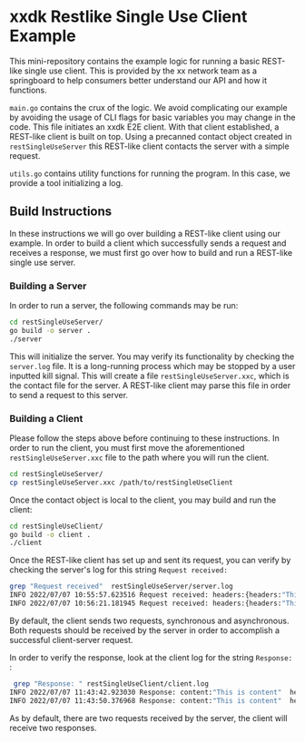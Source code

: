 # xxdk Restlike Single Use Client Example

This mini-repository contains the example logic for running a basic REST-like 
single use client. This is provided by the xx network team as a springboard to 
help consumers better understand our API and how it functions. 

`main.go` contains the crux of the logic. We avoid complicating our example by
avoiding the usage of CLI flags for basic variables you may change in the code.
This file initiates an xxdk E2E client. With that client established, a 
REST-like client is built on top. Using a precanned contact object created
in `restSingleUseServer` this REST-like client contacts the server with a simple
request.

`utils.go` contains utility functions for running the program. In this case,
we provide a tool initializing a log.

## Build Instructions

In these instructions we will go over building a REST-like client using our 
example. In order to build a client which successfully sends a request and 
receives a response, we must first go over how to build and run a REST-like
single use server.

### Building a Server

In order to run a server, the following commands may be run:

```bash
cd restSingleUseServer/
go build -o server .
./server 
```

This will initialize the server. You may verify its functionality by checking
the `server.log` file. It is a long-running process which may be 
stopped by a user inputted kill signal. This will create a file 
`restSingleUseServer.xxc`, which is the contact file for the server.
A REST-like client may parse this file in order to send a request to this 
server.  

### Building a Client

Please follow the steps above before continuing to these instructions.
In order to run the client, you must first move the aforementioned 
`restSingleUseServer.xxc` file to the path where you will run the client.

```bash
cd restSingleUseServer/
cp restSingleUseServer.xxc /path/to/restSingleUseClient
```

Once the contact object is local to the client, you may build and run
the client:

```bash
cd restSingleUseClient/
go build -o client .
./client 
```

Once the REST-like client has set up and sent its request, you can verify
by checking the server's log for this string `Request received:`

```bash
grep "Request received"  restSingleUseServer/server.log 
INFO 2022/07/07 10:55:57.623516 Request received: headers:{headers:"This is a header"}  method:1  uri:"handleClient"
INFO 2022/07/07 10:56:21.181945 Request received: headers:{headers:"This is a header"}  method:1  uri:"handleClient"
```

By default, the client sends two requests, synchronous and asynchronous. Both 
requests should be received by the server in order to accomplish a successful
client-server request. 

In order to verify the response, look at the client log for the string 
`Response: `:

```bash
 grep "Response: " restSingleUseClient/client.log 
INFO 2022/07/07 11:43:42.923030 Response: content:"This is content"  headers:{headers:"this is a response"}
INFO 2022/07/07 11:43:50.376968 Response: content:"This is content"  headers:{headers:"this is a response"}
```

As by default, there are two requests received by the server, the client will 
receive two responses. 

